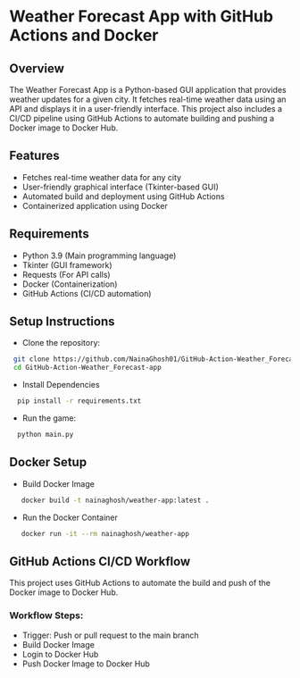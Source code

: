 
# Weather Forecast App with GitHub Actions and Docker

## Overview
The Weather Forecast App is a Python-based GUI application that provides weather updates for a given city. It fetches real-time weather data using an API and displays it in a user-friendly interface. This project also includes a CI/CD pipeline using GitHub Actions to automate building and pushing a Docker image to Docker Hub.

## Features
- Fetches real-time weather data for any city
- User-friendly graphical interface (Tkinter-based GUI)
- Automated build and deployment using GitHub Actions
- Containerized application using Docker

## Requirements
- Python 3.9 (Main programming language)
- Tkinter (GUI framework)
- Requests (For API calls)
- Docker (Containerization)
- GitHub Actions (CI/CD automation)

## Setup Instructions
- Clone the repository:
```bash
 git clone https://github.com/NainaGhosh01/GitHub-Action-Weather_Forecast-app.git
 cd GitHub-Action-Weather_Forecast-app 
```
- Install Dependencies
```bash
  pip install -r requirements.txt 
```
- Run the game:
```bash
  python main.py  
```
## Docker Setup
- Build Docker Image
```bash
   docker build -t nainaghosh/weather-app:latest .
```
- Run the Docker Container
```bash
   docker run -it --rm nainaghosh/weather-app
```
## GitHub Actions CI/CD Workflow
This project uses GitHub Actions to automate the build and push of the Docker image to Docker Hub.
### Workflow Steps:
- Trigger: Push or pull request to the main branch
- Build Docker Image
- Login to Docker Hub
- Push Docker Image to Docker Hub

